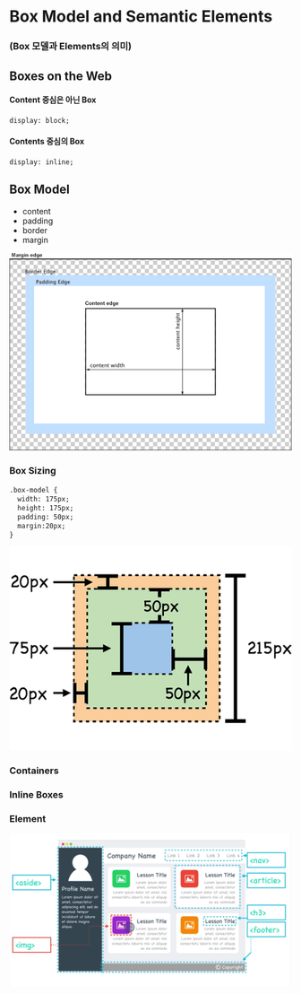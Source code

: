# Box Model and Semantic Elements
### (Box 모델과 Elements의 의미)

## Boxes on the Web
#### Content 중심은 아닌 Box
```
display: block;
```

#### Contents 중심의 Box
```
display: inline;
```

## Box Model
* content
* padding
* border
* margin

![Box Model](/Img/boxmodel_1.png)

### Box Sizing
```
.box-model {
  width: 175px;
  height: 175px;
  padding: 50px;
  margin:20px;
}
```

![Box Model](/Img/box-model-sizing.png)

### Containers

### Inline Boxes

### Element

![Box Model](/Img/elements.png)
